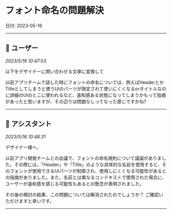 # フォント命名の問題解決

日付: 2023-05-16

---

## 👤 ユーザー
*2023/5/16 10:47:53*

以下をデザイナーに問い合わせる文章に変換して

以前アプリチームで話した時にフォントの命名については、例えばHeaderとかTitleとしてしまうと使うUIのパーツが限定されて使いにくくなるorタイトルなのに詳細のUIのとこに使われるなど、違和感ある状態になってしまうかもって指摘があったと思いますが、その辺りは問題なしってなった感じですかね?

---

## 🤖 アシスタント
*2023/5/16 10:48:31*

デザイナー様へ、

以前アプリ開発チームとの会議で、フォントの命名規則について議論がありました。その際には、「Header」や「Title」のような具体的な名前を使用すると、そのフォントが使用できるUIパーツが制限され、使用しにくくなる可能性があるとの指摘がありました。また、名前とは異なるコンテキストで使用された場合に、ユーザーが違和感を感じる可能性もあるとの懸念が表明されました。

その後の検討の結果、この問題については解消されたのでしょうか？ ご確認いただけますと幸いです。

---
